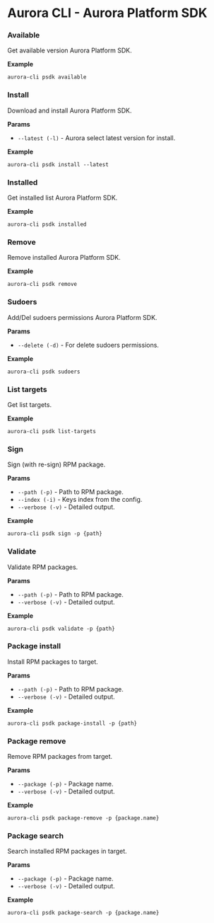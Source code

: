 # Aurora CLI - Aurora Platform SDK

### Available 

Get available version Aurora Platform SDK.

**Example**

```shell
aurora-cli psdk available
```

### Install 

Download and install Aurora Platform SDK.

**Params**

* `--latest (-l)` - Aurora select latest version for install.

**Example**

```shell
aurora-cli psdk install --latest
```

### Installed 

Get installed list Aurora Platform SDK.

**Example**

```shell
aurora-cli psdk installed
```

### Remove 

Remove installed Aurora Platform SDK.

**Example**

```shell
aurora-cli psdk remove
```

### Sudoers 

Add/Del sudoers permissions Aurora Platform SDK.

**Params**

* `--delete (-d)` - For delete sudoers permissions.

**Example**

```shell
aurora-cli psdk sudoers
```

### List targets 

Get list targets.

**Example**

```shell
aurora-cli psdk list-targets
```

### Sign 

Sign (with re-sign) RPM package.

**Params**

* `--path (-p)` - Path to RPM package.
* `--index (-i)` - Keys index from the config.
* `--verbose (-v)` - Detailed output.

**Example**

```shell
aurora-cli psdk sign -p {path}
```

### Validate 

Validate RPM packages.

**Params**

* `--path (-p)` - Path to RPM package.
* `--verbose (-v)` - Detailed output.

**Example**

```shell
aurora-cli psdk validate -p {path}
```

### Package install 

Install RPM packages to target.

**Params**

* `--path (-p)` - Path to RPM package.
* `--verbose (-v)` - Detailed output.

**Example**

```shell
aurora-cli psdk package-install -p {path}
```

### Package remove 

Remove RPM packages from target.

**Params**

* `--package (-p)` - Package name.
* `--verbose (-v)` - Detailed output.

**Example**

```shell
aurora-cli psdk package-remove -p {package.name}
```

### Package search 

Search installed RPM packages in target.

**Params**

* `--package (-p)` - Package name.
* `--verbose (-v)` - Detailed output.

**Example**

```shell
aurora-cli psdk package-search -p {package.name}
```
